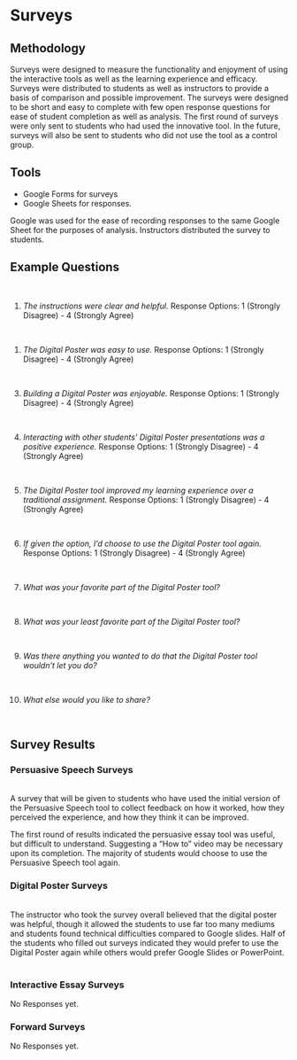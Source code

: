 

# Surveys

## **Methodology**
Surveys were designed to measure the functionality and enjoyment of using the interactive tools as well as the learning experience and efficacy. Surveys were distributed to students as well as instructors to provide a basis of comparison and possible improvement. The surveys were designed to be short and easy to complete with few open response questions for ease of student completion as well as analysis. The first round of surveys were only sent to students who had used the innovative tool. In the future, surveys will also be sent to students who did not use the tool as a control group.

## **Tools**
* Google Forms for surveys
* Google Sheets for responses.

Google was used for the ease of recording responses to the same Google Sheet for the purposes of analysis. Instructors distributed the survey to students.

## **Example Questions**
<br>

1. *The instructions were clear and helpful.*
Response Options:
1 (Strongly Disagree) - 4 (Strongly Agree)
<br>


1. *The Digital Poster was easy to use.*
Response Options:
1 (Strongly Disagree) - 4 (Strongly Agree)

<br>

3. *Building a Digital Poster was enjoyable.*
Response Options:
1 (Strongly Disagree) - 4 (Strongly Agree)

<br>

4. *Interacting with other students’ Digital Poster presentations was a positive experience.*
Response Options:
1 (Strongly Disagree) - 4 (Strongly Agree)

<br>

5. *The Digital Poster tool improved my learning experience over a traditional assignment.*
Response Options:
1 (Strongly Disagree) - 4 (Strongly Agree)

<br>

6. *If given the option, I’d choose to use the Digital Poster tool again.*
Response Options:
1 (Strongly Disagree) - 4 (Strongly Agree)

<br>

7. *What was your favorite part of the Digital Poster tool?*

<br>

8. *What was your least favorite part of the Digital Poster tool?*

<br>

9.  *Was there anything you wanted to do that the Digital Poster tool wouldn’t let you do?*

<br>

10. *What else would you like to share?*

<br>

## **Survey Results**

### Persuasive Speech Surveys
<br>
A survey that will be given to students who have used the initial version of the Persuasive Speech tool to collect feedback on how it worked, how they perceived the experience, and how they think it can be improved.

The first round of results indicated the persuasive essay tool was useful, but difficult to understand. Suggesting a “How to” video may be necessary upon its completion. The majority of students would choose to use the Persuasive Speech tool again.

### Digital Poster Surveys
<br>
The instructor who took the survey overall believed that the digital poster was helpful, though it allowed the students to use far too many mediums and students found technical difficulties compared to Google slides. Half of the students who filled out surveys indicated they would prefer to use the Digital Poster again while others would prefer Google Slides or PowerPoint.
<br>
<br>

### Interactive Essay Surveys
No Responses yet.

### Forward Surveys
No Responses yet.